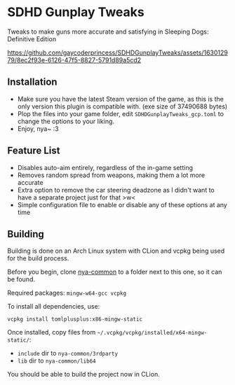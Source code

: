 # SDHD Gunplay Tweaks

Tweaks to make guns more accurate and satisfying in Sleeping Dogs: Definitive Edition

https://github.com/gaycoderprincess/SDHDGunplayTweaks/assets/163012979/8ec2f93e-6126-47f5-8827-5791d89a5cd2

## Installation

- Make sure you have the latest Steam version of the game, as this is the only version this plugin is compatible with. (exe size of 37490688 bytes)
- Plop the files into your game folder, edit `SDHDGunplayTweaks_gcp.toml` to change the options to your liking.
- Enjoy, nya~ :3

## Feature List

- Disables auto-aim entirely, regardless of the in-game setting
- Removes random spread from weapons, making them a lot more accurate
- Extra option to remove the car steering deadzone as I didn't want to have a separate project just for that >w<
- Simple configuration file to enable or disable any of these options at any time

## Building

Building is done on an Arch Linux system with CLion and vcpkg being used for the build process. 

Before you begin, clone [nya-common](https://github.com/gaycoderprincess/nya-common) to a folder next to this one, so it can be found.

Required packages: `mingw-w64-gcc vcpkg`

To install all dependencies, use:
```console
vcpkg install tomlplusplus:x86-mingw-static
```

Once installed, copy files from `~/.vcpkg/vcpkg/installed/x64-mingw-static/`:

- `include` dir to `nya-common/3rdparty`
- `lib` dir to `nya-common/lib64`

You should be able to build the project now in CLion.
